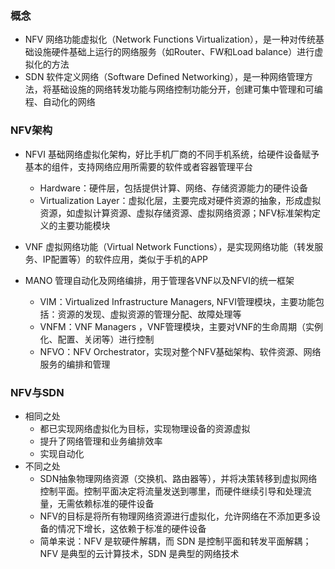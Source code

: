 ### 概念
- NFV 网络功能虚拟化（Network Functions Virtualization），是一种对传统基础设施硬件基础上运行的网络服务（如Router、FW和Load balance）进行虚拟化的方法
- SDN 软件定义网络（Software Defined Networking），是一种网络管理方法，将基础设施的网络转发功能与网络控制功能分开，创建可集中管理和可编程、自动化的网络


### NFV架构
- NFVI 基础网络虚拟化架构，好比手机厂商的不同手机系统，给硬件设备赋予基本的组件，支持网络应用所需要的软件或者容器管理平台
    -  Hardware：硬件层，包括提供计算、网络、存储资源能力的硬件设备
    -  Virtualization Layer：虚拟化层，主要完成对硬件资源的抽象，形成虚拟资源，如虚拟计算资源、虚拟存储资源、虚拟网络资源；NFV标准架构定义的主要功能模块
- VNF 虚拟网络功能（Virtual Network Functions），是实现网络功能（转发服务、IP配置等）的软件应用，类似于手机的APP

- MANO 管理自动化及网络编排，用于管理各VNF以及NFVI的统一框架
    - VIM：Virtualized Infrastructure Managers, NFVI管理模块，主要功能包括：资源的发现、虚拟资源的管理分配、故障处理等
    - VNFM：VNF Managers ，VNF管理模块，主要对VNF的生命周期（实例化、配置、关闭等）进行控制
    - NFVO：NFV Orchestrator，实现对整个NFV基础架构、软件资源、网络服务的编排和管理

### NFV与SDN
- 相同之处
    - 都已实现网络虚拟化为目标，实现物理设备的资源虚拟
    - 提升了网络管理和业务编排效率
    - 实现自动化
- 不同之处
    - SDN抽象物理网络资源（交换机、路由器等），并将决策转移到虚拟网络控制平面。控制平面决定将流量发送到哪里，而硬件继续引导和处理流量，无需依赖标准的硬件设备
    - NFV的目标是将所有物理网络资源进行虚拟化，允许网络在不添加更多设备的情况下增长，这依赖于标准的硬件设备
    - 简单来说：NFV 是软硬件解耦，而 SDN 是控制平面和转发平面解耦；NFV 是典型的云计算技术，SDN 是典型的网络技术
